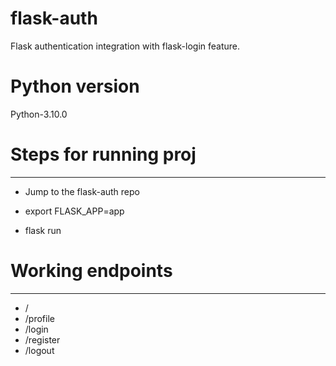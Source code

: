 # flask-auth
Flask authentication integration with flask-login feature. 


# Python version
Python-3.10.0

# Steps for running proj
---------------------------

- Jump to the flask-auth repo

- export FLASK_APP=app

- flask run


# Working endpoints
-------------------------
- /
- /profile
- /login
- /register
- /logout
